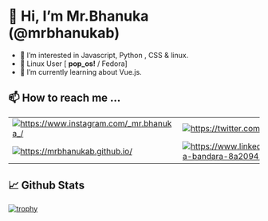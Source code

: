 
# 👋 Hi, I’m Mr.Bhanuka (@mrbhanukab)

- 👀 I’m interested in Javascript, Python , CSS &  linux.
- 🐧 Linux User [ **pop_os!** / Fedora]
- 🌱 I’m currently learning about Vue.js.

  
 ## 📫 How to reach me ...   
<table boder="0">
  <tr>
    <td>
      <a href="https://www.instagram.com/_mr.bhanuka_/" target="blank"><img align="center" src="https://img.icons8.com/bubbles/50/000000/instagram-new--v2.png" alt="https://www.instagram.com/_mr.bhanuka_/"/>
      </a>
    </td>
        <td>
      <a href="https://twitter.com/mrbhanuka" target="blank"><img align="center" src="https://img.icons8.com/bubbles/50/000000/twitter.png" alt="https://twitter.com/mrbhanuka"/>
      </a>
    </td>
        <td>
      <a href="https://github.com/mrbhanukab" target="blank"><img align="center" src="https://img.icons8.com/bubbles/50/000000/github.png" alt="https://github.com/mrbhanukab"/>
      </a>
    </td>
                <td>
      <a href="https://www.reddit.com/user/mr-bhanuka/" target="blank"><img align="center" src="https://img.icons8.com/bubbles/50/000000/reddit.png" alt="https://www.reddit.com/user/mr-bhanuka/"/>
      </a>
    </td>
            <td>
      <a href="https://stackoverflow.com/users/16230406/mr-bhanuka" target="blank"><img align="center" src="https://img.icons8.com/fluency/48/000000/stackoverflow.png" alt="https://stackoverflow.com/users/16230406/mr-bhanuka"/>
      </a>
    </td>
  </tr>
  <tr>
            <td>
      <a href="https://mrbhanukab.github.io/" target="blank"><img align="center" src="https://img.icons8.com/bubbles/50/000000/domain.png" alt="https://mrbhanukab.github.io/"/>
      </a>
    </td>
                    <td>
      <a href="https://www.linkedin.com/in/bhanuka-bandara-8a209420a/" target="blank"><img align="center" src="https://img.icons8.com/bubbles/50/000000/linkedin.png" alt="https://www.linkedin.com/in/bhanuka-bandara-8a209420a/"/>
      </a>
    </td>
                        <td>
      <a href="https://wa.me/94767733492" target="blank"><img align="center" src="https://img.icons8.com/bubbles/50/000000/whatsapp.png" alt="https://wa.me/9476773349"/>
      </a>
    </td>
    <td>
      <a href="https://t.me/mrbhanuka" target="blank"><img align="center" src="https://img.icons8.com/bubbles/50/000000/telegram-app.png" alt="https://t.me/mrbhanuka"/>
      </a>
    </td>
                         <td>
      <a href="https://codepen.io/bhanuka-bandara" target="blank"><img align="center" src="https://img.icons8.com/color/48/000000/codepen.png" alt="https://codepen.io/bhanuka-bandara"/>
      </a>
    </td>
  </tr>
</table>

## 📈 Github Stats 

[![trophy](https://github-profile-trophy.vercel.app/?username=mrbhanukab&theme=onedark)](https://github.com/ryo-ma/github-profile-trophy)

